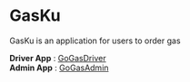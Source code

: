 # GasKu
GasKu is an application for users to order gas 

<b>Driver App</b> : <a href="https://github.com/fn-code/GoGasDriver/tree/master"> GoGasDriver</a> <br>
<b>Admin App</b> : <a href="https://github.com/fn-code/GoGasAdmin/tree/master"> GoGasAdmin</a>
